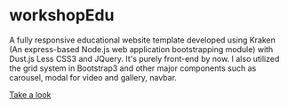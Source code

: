 # workshopEdu
A fully responsive educational website template developed using Kraken (An express-based Node.js web application bootstrapping module) with Dust.js Less CSS3 and JQuery. It's purely front-end by now. I also utilized the grid system in Bootstrap3 and other major components such as carousel, modal for video and gallery, navbar.

<a href="http://edu-template.herokuapp.com/" target="_blank">Take a look</a>
